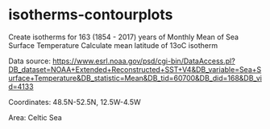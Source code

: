# isotherms-contourplots
Create isotherms for 163 (1854 - 2017) years of Monthly Mean of Sea Surface Temperature
Calculate mean latitude of 13oC isotherm

Data source: 
https://www.esrl.noaa.gov/psd/cgi-bin/DataAccess.pl?DB_dataset=NOAA+Extended+Reconstructed+SST+V4&DB_variable=Sea+Surface+Temperature&DB_statistic=Mean&DB_tid=60700&DB_did=168&DB_vid=4133

Coordinates: 48.5N-52.5N, 12.5W-4.5W 

Area: Celtic Sea

